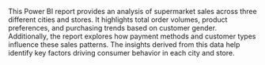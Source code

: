 This Power BI report provides an analysis of supermarket sales across three different cities and stores. It highlights total order volumes, product preferences, and purchasing trends based on customer gender. Additionally, the report explores how payment methods and customer types influence these sales patterns. The insights derived from this data help identify key factors driving consumer behavior in each city and store.
